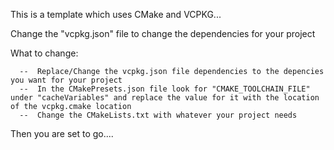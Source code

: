 This is a template which uses CMake and VCPKG...

Change the "vcpkg.json" file to change the dependencies for your project

What to change:

      --  Replace/Change the vcpkg.json file dependencies to the depencies you want for your project
      --  In the CMakePresets.json file look for "CMAKE_TOOLCHAIN_FILE" under "cacheVariables" and replace the value for it with the location of the vcpkg.cmake location
      --  Change the CMakeLists.txt with whatever your project needs

Then you are set to go....
      
    
